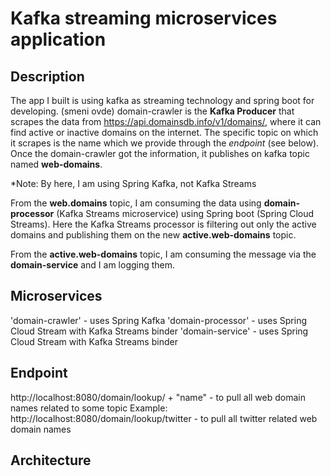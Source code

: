 # Kafka streaming microservices application


## Description
The app I built is using kafka as streaming technology and spring boot for developing. (smeni ovde)
domain-crawler is the **Kafka Producer** that scrapes the data from https://api.domainsdb.info/v1/domains/, where it can find active or inactive domains on the internet. The specific topic on which it scrapes is the name which we provide through the *endpoint* (see below). Once the domain-crawler got the information, it publishes on kafka topic named **web-domains**.  

*Note: By here, I am using Spring Kafka, not Kafka Streams  

From the **web.domains** topic, I am consuming the data using **domain-processor** (Kafka Streams microservice) using Spring boot (Spring Cloud Streams). Here the Kafka Streams processor is filtering out only the active domains and publishing them on the new **active.web-domains** topic.  

From the **active.web-domains** topic, I am consuming the message via the **domain-service** and I am logging them.  

## Microservices 
'domain-crawler' - uses Spring Kafka
'domain-processor' - uses Spring Cloud Stream with Kafka Streams binder
'domain-service' - uses Spring Cloud Stream with Kafka Streams binder


## Endpoint
http://localhost:8080/domain/lookup/ + "name"  - to pull all web domain names related to some topic
Example: http://localhost:8080/domain/lookup/twitter - to pull all twitter related web domain names


## Architecture

